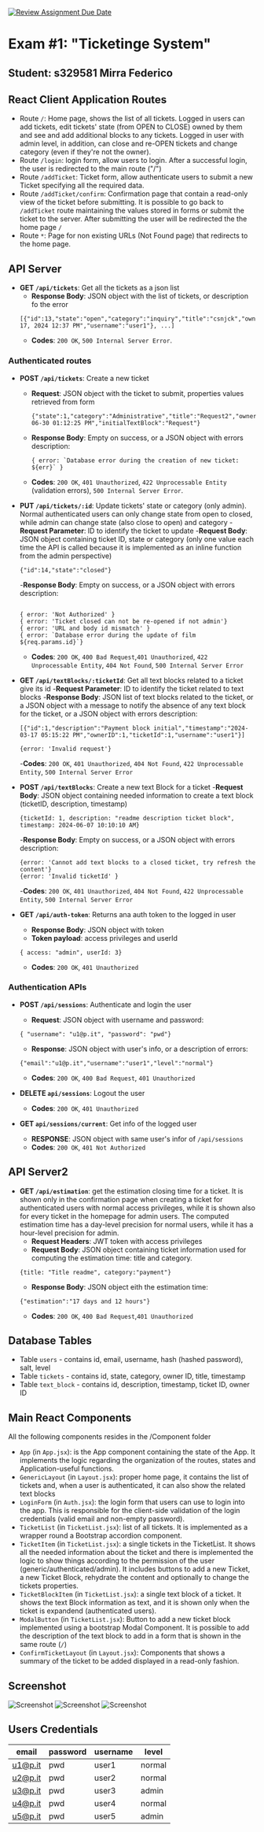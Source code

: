 [![Review Assignment Due Date](https://classroom.github.com/assets/deadline-readme-button-24ddc0f5d75046c5622901739e7c5dd533143b0c8e959d652212380cedb1ea36.svg)](https://classroom.github.com/a/Y8bW3OQP)
# Exam #1: "Ticketinge System"
## Student: s329581 Mirra Federico 

## React Client Application Routes

- Route `/`: Home page, shows the list of all tickets. Logged in users can add tickets, edit tickets' state (from OPEN to CLOSE) owned by them  and see and add additional blocks to any tickets. Logged in user with admin level, in addition, can close and re-OPEN tickets and change category (even if they're not the owner). 
- Route `/login`: login form, allow users to login. After a successful login, the user is redirected to the main route ("/")
- Route `/addTicket`: Ticket form, allow authenticate users to submit a new Ticket specifying all the required data. 
- Route `/addTicket/confirm`: Confirmation page that contain a read-only view of the ticket before submitting. It is possible to go back to `/addTicket` route maintaining the values stored in forms or submit the ticket to the server. After submitting the user will be redirected the the home page `/`
- Route `*`: Page for non existing URLs (Not Found page) that redirects to the home page. 

## API Server

- **GET `/api/tickets`**: Get all the tickets as a json list
  - **Response Body**: JSON object with the list of tickets, or description fo the error 
  ```
  [{"id":13,"state":"open","category":"inquiry","title":"csnjck","ownerID":1,"timestamp":"June 17, 2024 12:37 PM","username":"user1"}, ...]
  ```
  - **Codes**: `200 OK`, `500 Internal Server Error`.

### Authenticated routes

- **POST `/api/tickets`**: Create a new ticket 
  - **Request**: JSON object with the ticket to submit, properties values retrieved from form 
    ```
    {"state":1,"category":"Administrative","title":"Request2","owner":"user1","timestamp":"2024-06-30 01:12:25 PM","initialTextBlock":"Request"}
    ```
  - **Response Body**: Empty on success, or a JSON object with errors description:
    ```
    { error: `Database error during the creation of new ticket: ${err}` }    
    ```
  - **Codes**: `200 OK`, `401 Unauthorized`, `422 Unprocessable Entity` (validation errors), `500 Internal Server Error`.


- **PUT `/api/tickets/:id`**: Update tickets' state or category (only admin). Normal authenticated users can only change state from open to closed, while admin can change state (also close to open) and category
  -**Request Parameter**: ID to identify the ticket to update
  -**Request Body**: JSON object containing ticket ID, state or category (only one value each time the API is called because it is implemented as an inline function from the admin perspective) 

  ```
  {"id":14,"state":"closed"}
  ```
  -**Response Body**: Empty on success, or a JSON object with errors description:
  ```

  { error: 'Not Authorized' }
  { error: 'Ticket closed can not be re-opened if not admin'}
  { error: 'URL and body id mismatch' }
  { error: `Database error during the update of film ${req.params.id}`}

  ```

  - **Codes**: `200 OK`, `400 Bad Request`,`401 Unauthorized`, `422 Unprocessable Entity`, `404 Not Found`, `500 Internal Server Error`

- **GET `/api/textBlocks/:ticketId`**: Get all text blocks related to a ticket give its id 
  -**Request Parameter**: ID to identify the ticket related to text blocks
  -**Response Body**: JSON list of text blocks related to the ticket, or a JSON object with a message to notify the absence of any text block for the ticket, or a JSON object with errors description:
  ```
  [{"id":1,"description":"Payment block initial","timestamp":"2024-03-17 05:15:22 PM","ownerID":1,"ticketId":1,"username":"user1"}]
  ```
  ```
  {error: 'Invalid request'}
  
  ```
  
  -**Codes**: `200 OK`, `401 Unauthorized`, `404 Not Found`, `422 Unprocessable Entity`, `500 Internal Server Error`

- **POST `/api/textBlocks`**: Create a new text Block for a ticket
  -**Request Body**: JSON object containing needed information to create a text block (ticketID, description, timestamp)
  ```
  {ticketId: 1, description: "readme description ticket block", timestamp: 2024-06-07 10:10:10 AM}
  ```
  -**Response Body**: Empty on success, or a JSON object with errors description:
  ```
  {error: 'Cannot add text blocks to a closed ticket, try refresh the content'}
  {error: 'Invalid ticketId' }
  
  ```
  -**Codes**: `200 OK`, `401 Unauthorized`, `404 Not Found`, `422 Unprocessable Entity`, `500 Internal Server Error`

- **GET `/api/auth-token`**: Returns ana auth token to the logged in user
  - **Response Body**: JSON object with token
  - **Token payload**: access privileges and userId
  ```
  { access: "admin", userId: 3}
  ```
  - **Codes**: `200 OK`, `401 Unauthorized`


### Authentication APIs
* **POST `/api/sessions`**: Authenticate and login the user
  - **Request**: JSON object with username and  password:
  ```
  { "username": "u1@p.it", "password": "pwd"}
  ```
  - **Response**: JSON object with user's info, or a description of errors:
  ```
  {"email":"u1@p.it","username":"user1","level":"normal"}
  ```
  - **Codes**: `200 OK`, `400 Bad Request`, `401 Unauthorized`

* **DELETE `api/sessions`**: Logout the user
  - **Codes**: `200 OK`, `401 Unauthorized`

* **GET `api/sessions/current`**: Get info of the logged user
  - **RESPONSE**: JSON object with same user's infor of `/api/sessions`
  - **Codes**: `200 OK`, `401 Not Authorized`



## API Server2

- **GET `/api/estimation`**: get the estimation closing time for a ticket. It is shown only in the confirmation page when creating a ticket for authenticated users with normal access privileges, while it is shown also for every ticket in the homepage for admin users. The computed estimation time has a day-level precision for normal users, while it has a hour-level precision for admin.
  - **Request Headers**: JWT token with access privileges 
  - **Request Body**: JSON object containing ticket information used for computing the estimation time: title and category.
  ```
  {title: "Title readme", category:"payment"}
  ```
  - **Response Body**: JSON object eith the estimation time:
  ```
  {"estimation":"17 days and 12 hours"}
  ```
  - **Codes**: `200 OK`, `400 Bad Request`,`401 Unauthorized`


## Database Tables

- Table `users` - contains id, email, username, hash (hashed password), salt, level
- Table `tickets` - contains id, state, category, owner ID, title, timestamp
- Table `text_block` - contains id, description, timestamp, ticket ID, owner ID

## Main React Components
All the following components resides in the /Component folder

- `App` (in `App.jsx`): is the App component containing the state of the App. It implements the logic regarding the organization of the routes, states and Application-useful functions.
- `GenericLayout` (in `Layout.jsx`): proper home page, it contains the list of tickets and, when a user is authenticated, it can also show the related text blocks
- `LoginForm` (in `Auth.jsx`):  the login form that users can use to login into the app. This is responsible for the client-side validation of the login credentials (valid email and non-empty password).
- `TicketList` (in `TicketList.jsx`): list of all tickets. It is implemented as a wrapper round a Bootstrap accordion component. 
- `TicketItem` (in `TicketList.jsx`): a single tickets in the TicketList. It shows all the needed information about the ticket and there is implemented the logic to show things according to the permission of the user (generic/authenticated/admin). It includes buttons to add a new Ticket, a new Ticket Block, rehydrate the content and optionally to change the tickets properties.
- `TicketBlockItem` (in `TicketList.jsx`): a single text block of a ticket. It shows the text Block information as text, and it is shown only when the ticket is expandend (authenticated users).
- `ModalButton` (in `TicketList.jsx`): Button to add a new ticket block implemented using a bootstrap Modal Component. It is possible to add the description of the text block to add in a form that is shown in the same route (`/`) 
- `ConfirmTicketLayout` (in `Layout.jsx`): Components that shows a summary of the ticket to be added displayed in a read-only fashion.


## Screenshot

![Screenshot](./img/adminView.png)
![Screenshot](./img/submission_form.png)
![Screenshot](./img/confirmLayout.png)

## Users Credentials

|   email   | password | username |  level  |
|-----------|----------|----------|---------|
| u1@p.it   |   pwd    |  user1   | normal  |
| u2@p.it   |   pwd    |  user2   | normal  |
| u3@p.it   |   pwd    |  user3   |  admin  |
| u4@p.it   |   pwd    |  user4   | normal  |
| u5@p.it   |   pwd    |  user5   |  admin  |
